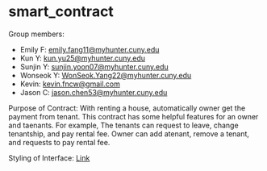 # smart_contract

Group members:
- Emily F: emily.fang11@myhunter.cuny.edu
- Kun Y: kun.yu25@myhunter.cuny.edu
- Sunjin Y: sunjin.yoon07@myhunter.cuny.edu
- Wonseok Y: WonSeok.Yang22@myhunter.cuny.edu
- Kevin: kevin.fncw@gmail.com
- Jason C: jason.chen53@myhunter.cuny.edu

Purpose of Contract:
With renting a house, automatically owner get the payment from tenant. This contract has some helpful features for an owner and taenants.  For example, The tenants can request to leave, change tenantship, and pay rental fee. Owner can add atenant, remove a tenant, and requests to pay rental fee.

Styling of Interface: [Link](https://solidity.readthedocs.io/en/v0.5.13/style-guide.html)
